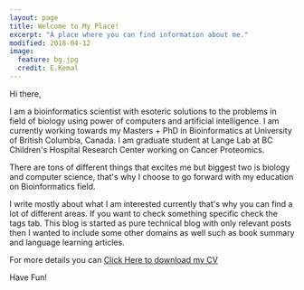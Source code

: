 ```yaml
---
layout: page
title: Welcome to My Place!
excerpt: "A place where you can find information about me."
modified: 2018-04-12
image:
  feature: bg.jpg
  credit: E.Kemal
---
```


Hi there,

I am a bioinformatics scientist with esoteric solutions to the problems in field of biology using power of computers and artificial intelligence. I am currently working towards my Masters + PhD in Bioinformatics at University of British Columbia, Canada. I am graduate student at Lange Lab at BC Children's Hospital Research Center working on Cancer Proteomics.

There are tons of different things that excites me but biggest two is biology and computer science, that's why I choose to go forward with my education on Bioinformatics field.

I write mostly about what I am interested currently that's why you can find a lot of different areas. If you want to check something specific check the tags tab. This blog is started as pure technical blog with only relevant posts then I wanted to include some other domains as well such as book summary and language learning articles.

For more details you can [Click Here to download my CV ](https://github.com/eneskemalergin/My_CV/raw/master/Academic_CV.pdf)

Have Fun!
